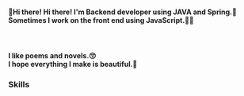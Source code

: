 <h4>👋Hi there! Hi there! I'm Backend developer using JAVA and Spring.🚀<br/>
Sometimes I work on the front end using JavaScript.👨‍💻</h4>
<br/>
 
<h4>I like poems and novels.😚<br/>
I hope everything I make is beautiful.🙏</h4>


<h3>Skills</h3>




